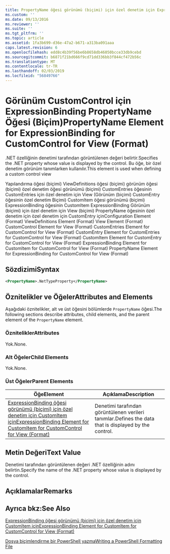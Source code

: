 ```yaml
---
title: PropertyName öğesi görünümü (biçimi) için özel denetim için ExpressionBinding için | Microsoft Docs
ms.custom: ''
ms.date: 09/13/2016
ms.reviewer: ''
ms.suite: ''
ms.tgt_pltfrm: ''
ms.topic: article
ms.assetid: 1fa3b699-d36e-47a2-b671-a313ba091aaa
caps.latest.revision: 6
ms.openlocfilehash: edd8c4b39f56be6b8658db46050bcce33db9cebd
ms.sourcegitcommit: b6871f21bd666f9cd71dd336bb3f844cf472b56c
ms.translationtype: MT
ms.contentlocale: tr-TR
ms.lasthandoff: 02/03/2019
ms.locfileid: "56849766"
---
```

# <a name="propertyname-element-for-expressionbinding-for-customcontrol-for-view-format"></a><span data-ttu-id="24479-102">Görünüm CustomControl için ExpressionBinding PropertyName Öğesi (Biçim)</span><span class="sxs-lookup"><span data-stu-id="24479-102">PropertyName Element for ExpressionBinding for CustomControl for View (Format)</span></span>

<span data-ttu-id="24479-103">.NET özelliğinin denetimi tarafından görüntülenen değeri belirtir.</span><span class="sxs-lookup"><span data-stu-id="24479-103">Specifies the .NET property whose value is displayed by the control.</span></span> <span data-ttu-id="24479-104">Bu öğe, bir özel denetim görünüm tanımlarken kullanılır.</span><span class="sxs-lookup"><span data-stu-id="24479-104">This element is used when defining a custom control view</span></span>

<span data-ttu-id="24479-105">Yapılandırma öğesi (biçimi) ViewDefinitions öğesi (biçimi) görünüm öğesi (biçimi) özel denetim öğesi görünümü (biçimi) CustomEntries öğesinin CustomEntries için özel denetim için View (Görünüm (biçimi) CustomEntry öğesinin özel denetim Biçimi) CustomItem öğesi görünümü (biçimi) ExpressionBinding öğesinin CustomItem ExpressionBinding Görünüm (biçimi) için özel denetim için View (biçimi) PropertyName öğesinin özel denetim için özel denetim için CustomEntry için</span><span class="sxs-lookup"><span data-stu-id="24479-105">Configuration Element (Format) ViewDefinitions Element (Format) View Element (Format) CustomControl Element for View (Format) CustomEntries Element for CustomControl for View (Format) CustomEntry Element for CustomEntries for CustomControl for View (Format) CustomItem Element for CustomEntry for CustomControl for View (Format) ExpressionBinding Element for CustomItem for CustomControl for View (Format) PropertyName Element for ExpressionBinding for CustomControl for View (Format)</span></span>

## <a name="syntax"></a><span data-ttu-id="24479-106">Sözdizimi</span><span class="sxs-lookup"><span data-stu-id="24479-106">Syntax</span></span>

```xml
<PropertyName>.NetTypeProperty</PropertyName>
```

## <a name="attributes-and-elements"></a><span data-ttu-id="24479-107">Öznitelikler ve Öğeler</span><span class="sxs-lookup"><span data-stu-id="24479-107">Attributes and Elements</span></span>

<span data-ttu-id="24479-108">Aşağıdaki öznitelikler, alt ve üst öğesini bölümlerde `PropertyName` öğesi.</span><span class="sxs-lookup"><span data-stu-id="24479-108">The following sections describe attributes, child elements, and the parent element of the `PropertyName` element.</span></span>

### <a name="attributes"></a><span data-ttu-id="24479-109">Öznitelikler</span><span class="sxs-lookup"><span data-stu-id="24479-109">Attributes</span></span>

<span data-ttu-id="24479-110">Yok.</span><span class="sxs-lookup"><span data-stu-id="24479-110">None.</span></span>

### <a name="child-elements"></a><span data-ttu-id="24479-111">Alt Öğeler</span><span class="sxs-lookup"><span data-stu-id="24479-111">Child Elements</span></span>

<span data-ttu-id="24479-112">Yok.</span><span class="sxs-lookup"><span data-stu-id="24479-112">None.</span></span>

### <a name="parent-elements"></a><span data-ttu-id="24479-113">Üst Öğeler</span><span class="sxs-lookup"><span data-stu-id="24479-113">Parent Elements</span></span>

|<span data-ttu-id="24479-114">Öğe</span><span class="sxs-lookup"><span data-stu-id="24479-114">Element</span></span>|<span data-ttu-id="24479-115">Açıklama</span><span class="sxs-lookup"><span data-stu-id="24479-115">Description</span></span>|
|-------------|-----------------|
|[<span data-ttu-id="24479-116">ExpressionBinding öğesi görünümü (biçimi) için özel denetim için CustomItem için</span><span class="sxs-lookup"><span data-stu-id="24479-116">ExpressionBinding Element for CustomItem for CustomControl for View (Format)</span></span>](./expressionbinding-element-for-customitem-for-customcontrol-for-view-format.md)|<span data-ttu-id="24479-117">Denetimi tarafından görüntülenen verileri tanımlar.</span><span class="sxs-lookup"><span data-stu-id="24479-117">Defines the data that is displayed by the control.</span></span>|

## <a name="text-value"></a><span data-ttu-id="24479-118">Metin Değeri</span><span class="sxs-lookup"><span data-stu-id="24479-118">Text Value</span></span>

<span data-ttu-id="24479-119">Denetimi tarafından görüntülenen değeri .NET özelliğinin adını belirtin.</span><span class="sxs-lookup"><span data-stu-id="24479-119">Specify the name of the .NET property whose value is displayed by the control.</span></span>

## <a name="remarks"></a><span data-ttu-id="24479-120">Açıklamalar</span><span class="sxs-lookup"><span data-stu-id="24479-120">Remarks</span></span>

## <a name="see-also"></a><span data-ttu-id="24479-121">Ayrıca bkz:</span><span class="sxs-lookup"><span data-stu-id="24479-121">See Also</span></span>

[<span data-ttu-id="24479-122">ExpressionBinding öğesi görünümü (biçimi) için özel denetim için CustomItem için</span><span class="sxs-lookup"><span data-stu-id="24479-122">ExpressionBinding Element for CustomItem for CustomControl for View (Format)</span></span>](./expressionbinding-element-for-customitem-for-customcontrol-for-view-format.md)

[<span data-ttu-id="24479-123">Dosya biçimlendirme bir PowerShell yazma</span><span class="sxs-lookup"><span data-stu-id="24479-123">Writing a PowerShell Formatting File</span></span>](./writing-a-powershell-formatting-file.md)
